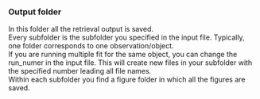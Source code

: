 ### Output folder

In this folder all the retrieval output is saved.  
Every subfolder is the subfolder you specified in the input file.
Typically, one folder corresponds to one observation/object.  
If you are running multiple fit for the same object, you can change the run_numer in the input file.
This will create new files in your subfolder with the specified number leading all file names.  
Within each subfolder you find a figure folder in which all the figures are saved.  
